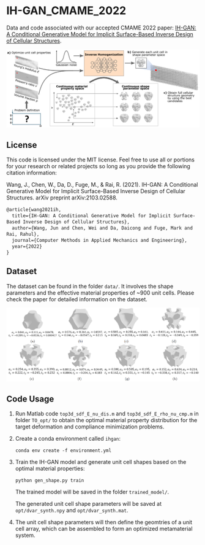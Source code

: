 # IH-GAN_CMAME_2022
Data and code associated with our accepted CMAME 2022 paper: [IH-GAN: A Conditional Generative Model for Implicit Surface-Based Inverse Design of Cellular Structures](https://arxiv.org/pdf/2103.02588.pdf).

![Alt text](ihgan.png)

## License
This code is licensed under the MIT license. Feel free to use all or portions for your research or related projects so long as you provide the following citation information:

Wang, J., Chen, W., Da, D., Fuge, M., & Rai, R. (2021). IH-GAN: A Conditional Generative Model for Implicit Surface-Based Inverse Design of Cellular Structures. arXiv preprint arXiv:2103.02588.

	@article{wang2021ih,
      title={IH-GAN: A Conditional Generative Model for Implicit Surface-Based Inverse Design of Cellular Structures},
      author={Wang, Jun and Chen, Wei and Da, Daicong and Fuge, Mark and Rai, Rahul},
      journal={Computer Methods in Applied Mechanics and Engineering},
      year={2022}
    }

## Dataset

The dataset can be found in the folder `data/`. It involves the shape parameters and the effective material properties of ~900 unit cells. Please check the paper for detailed information on the dataset.

![Alt text](data.png)

## Code Usage

1. Run Matlab code `top3d_sdf_E_nu_dis.m` and `top3d_sdf_E_rho_nu_cmp.m` in folder `TO_opt/` to obtain the optimal material property distribution for the target deformation and compliance minimization problems. 
<!-- The optimal material properties will be saved at `opt/tgt_prp.mat`. -->

2. Create a conda environment called `ihgan`:

   ```
   conda env create -f environment.yml
   ```

3. Train the IH-GAN model and generate unit cell shapes based on the optimal material properties:

   ```
   python gen_shape.py train
   ```

   The trained model will be saved in the folder `trained_model/`. 
   
   The generated unit cell shape parameters will be saved at `opt/dvar_synth.npy` and `opt/dvar_synth.mat`.
   
4. The unit cell shape parameters will then define the geomtries of a unit cell array, which can be assembled to form an optimized metamaterial system.
